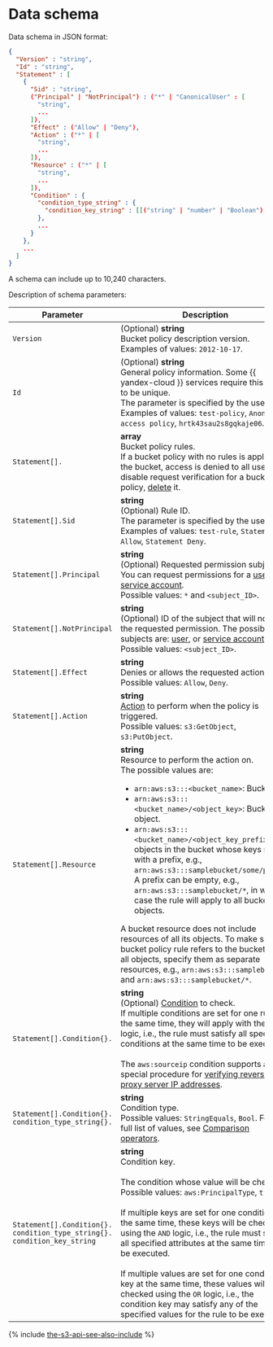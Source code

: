 # Data schema

Data schema in JSON format:

```json
{
  "Version" : "string",
  "Id" : "string",
  "Statement" : [
    {
      "Sid" : "string",
      ("Principal" | "NotPrincipal") : ("*" | "CanonicalUser" : [
        "string",
        ...
      ]),
      "Effect" : ("Allow" | "Deny"),
      "Action" : ("*" | [
        "string",
        ...
      ]),
      "Resource" : ("*" | [
        "string",
        ...
      ]),
      "Condition" : {
        "condition_type_string" : {
          "condition_key_string" : [[("string" | "number" | "Boolean"),...]...]
        },
        ...
      }  
    },
    ...
  ]
}
```

A schema can include up to 10,240 characters.

Description of schema parameters:

Parameter | Description
----- | -----
`Version` | (Optional) **string**<br/>Bucket policy description version.<br/>Examples of values: `2012-10-17`.
`Id` | (Optional) **string**<br/>General policy information. Some {{ yandex-cloud }} services require this value to be unique.<br/>The parameter is specified by the user.<br/>Examples of values: `test-policy`, `Anonymous access policy`, `hrtk43sau2s8gqkaje06`.
`Statement[].` | **array**<br/>Bucket policy rules.<br/>If a bucket policy with no rules is applied to the bucket, access is denied to all users. To disable request verification for a bucket policy, [delete](delete.md) it.
`Statement[].Sid` | **string**<br/>(Optional) Rule ID.<br/>The parameter is specified by the user.<br/>Examples of values: `test-rule`, `Statement Allow`, `Statement Deny`.
`Statement[].Principal` | **string**<br/>(Optional) Requested permission subject ID.  You can request permissions for a [user](../../../../iam/operations/users/get.md), or [service account](../../../../iam/operations/sa/get-id.md).<br/>Possible values: `*` and `<subject_ID>`.
`Statement[].NotPrincipal` | **string**<br/>(Optional) ID of the subject that will not get the requested permission. The possible subjects are: [user](../../../../iam/operations/users/get.md), or [service account](../../../../iam/operations/sa/get-id.md).<br/>Possible values: `<subject_ID>`.
`Statement[].Effect` | **string**<br/>Denies or allows the requested action.<br/>Possible values: `Allow`, `Deny`.
`Statement[].Action` | **string**<br/>[Action](actions.md) to perform when the policy is triggered.<br/>Possible values: `s3:GetObject`, `s3:PutObject`.
`Statement[].Resource` | **string**<br/>Resource to perform the action on.<br/>The possible values are: <ul><li>`arn:aws:s3:::<bucket_name>`: Bucket.</li><li>`arn:aws:s3:::<bucket_name>/<object_key>`: Bucket object.</li><li>`arn:aws:s3:::<bucket_name>/<object_key_prefix>*`: All objects in the bucket whose keys start with a prefix, e.g., `arn:aws:s3:::samplebucket/some/path/*`. A prefix can be empty, e.g., `arn:aws:s3:::samplebucket/*`, in which case the rule will apply to all bucket objects.</li></ul> A bucket resource does not include resources of all its objects. To make sure a bucket policy rule refers to the bucket and all objects, specify them as separate resources, e.g., `arn:aws:s3:::samplebucket` and `arn:aws:s3:::samplebucket/*`.
`Statement[].Condition{}.` | **string**<br/>(Optional) [Condition](conditions.md) to check.<br/>If multiple conditions are set for one rule at the same time, they will apply with the `AND` logic, i.e., the rule must satisfy all specified conditions at the same time to be executed.<br/><br/>The `aws:sourceip` condition supports a special procedure for [verifying reverse proxy server IP addresses](../../../concepts/policy.md#access-via-reverse-proxy).
`Statement[].Condition{}.`<br/>`condition_type_string{}.` | **string**<br/>Condition type.<br/>Possible values: `StringEquals`, `Bool`. For a full list of values, see [Comparison operators](conditions.md#condition-operators).
`Statement[].Condition{}.`<br/>`condition_type_string{}.`<br/>`condition_key_string` | **string**<br/>Condition key.<br/><br/>The condition whose value will be checked.<br/>Possible values: `aws:PrincipalType`, `true`.<br/><br/>If multiple keys are set for one condition at the same time, these keys will be checked using the `AND` logic, i.e., the rule must satisfy all specified attributes at the same time to be executed.<br/><br/>If multiple values are set for one condition key at the same time, these values will be checked using the `OR` logic, i.e., the condition key may satisfy any of the specified values for the rule to be executed.

{% include [the-s3-api-see-also-include](../../../../_includes/storage/the-s3-api-see-also-include.md) %}